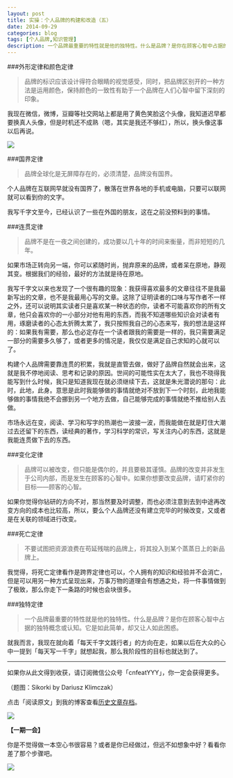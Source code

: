 ```yaml
---
layout: post
title: 实操：个人品牌的构建和改造（五）
date: 2014-09-29
categories: blog
tags: [个人品牌,知识管理]
description: 一个品牌最重要的特性就是他的独特性。什么是品牌？是你在顾客心智中占据的独特概念或认知。它是如此简单，却又让人如此困惑。
---
```


###外形定律和颜色定律

>品牌的标识应该设计得符合眼睛的视觉感受，同时，把品牌区别开的一种方法是运用颜色，保持颜色的一致性有助于一个品牌在人们心智中留下深刻的印象。

我现在微信，微博，豆瓣等社交网站上都是用了黄色笑脸这个头像，我知道迟早都要换真人头像，但是时机还不成熟（嗯，其实是我还不够红），所以，换头像这事以后再说。

![](http://cnfeat.qiniudn.com/signitrue-2014-09-28.jpg)


###国界定律

>品牌全球化是无屏障存在的，必须清楚，品牌没有国界。

个人品牌在互联网早就没有国界了，散落在世界各地的手机或电脑，只要可以联网就可以看到你的文字。

我写千字文至今，已经认识了一些在外国的朋友，这在之前没预料到的事情。


###连贯定律

>品牌不是在一夜之间创建的，成功要以几十年的时间来衡量，而非短短的几年。

如果市场正转向另一端，你可以紧随时尚，抛弃原来的品牌，或者呆在原地，静观其变。根据我们的经验，最好的方法就是待在原地。

我写千字文以来也发现了一个很有趣的现象：我获得喜欢最多的文章往往不是我最新写出的文章，也不是我最用心写的文章。这除了证明读者的口味与写作者不一样之外，还可以说明其实读者只是喜欢某一种状态的你，读者不可能喜欢你的所有文章，他只会喜欢你的一小部分对他有用的东西，而我不知道哪些知识会对读者有用，琢磨读者的心态太折腾太累了，我只按照我自己的心态来写，我的想法是这样的：如果我有需要，那么也必定存在一个读者跟我的需要是一样的，我只需要满足一部分的需要多久够了，或者更多的情况是，我仅仅是满足自己求知的心就可以了。

构建个人品牌需要靠连贯的积累，我就是直管去做，做好了品牌自然就会出来，这就是我不停地阅读、思考和记录的原因。世间的可能性实在太大了，我也不晓得我能写到什么时候，我只是知道我现在就必须继续下去，这就是朱光潜说的那句：此时，此地，此身。意思是此时我能够做的事情就绝对不放到下一个时刻，此地我能够做的事情我绝不会挪到另一个地方去做，自己能够完成的事情就绝不推给别人去做。

市场永远在变，阅读、学习和写字的热潮也一波接一波，而我能做在就是盯住大潮过去还留下的东西，读经典的著作，学习科学的常识，写关注内心的东西，这就是我能连贯做下去的东西。

###变化定律

>品牌可以被改变，但只能是偶尔的，并且要极其谨慎。品牌的改变并非发生于公司内部，而是发生在顾客的心智中。如果你想要改变品牌，请盯紧你的目标——顾客的心智。

如果你觉得你钻研的方向不对，那当然要及时调整，而也必须注意到去到中途再改变方向的成本也比较高，所以，要么个人品牌还没有建立完毕的时候改变，又或者是在关联的领域进行改变。


###死亡定律

>不要试图把资源浪费在苟延残喘的品牌上，将其投入到某个蒸蒸日上的新品牌上。

我觉得，将死亡定律看作是跨界定律也可以，个人拥有的知识和经验并不会消亡，但是可以用另一种方式呈现出来，万事万物的道理会有想通之处，将一件事情做到了极致，那么你走下一条路的时候也会块很多。


###独特定律

>一个品牌最重要的特性就是他的独特性。什么是品牌？是你在顾客心智中占据的独特概念或认知。它是如此简单，却又让人如此困惑。

就我而言，我现在就向着「每天千字文践行者」的方向在走，如果以后在大众的心中一提到「每天写一千字」就想起我，那么我阶段性的目标也就达到了。


----

如果你从此文得到收获，请订阅微信公众号「cnfeatYYY」，你一定会获得更多。

（题图：Sikorki by Dariusz Klimczak）

点击「阅读原文」到我的博客查看[历史文章存档](http://xiaoyan.work)。

![](http://cnfeat.qiniudn.com/signitrue-2014-09-28.jpg)

**【一期一会】**

你是不觉得做一本空心书很容易？或者是你已经做过，但远不如想象中好？看看你差了那个步骤吧。

![](http://cnfeat.qiniudn.com/DSC00171.JPG)

